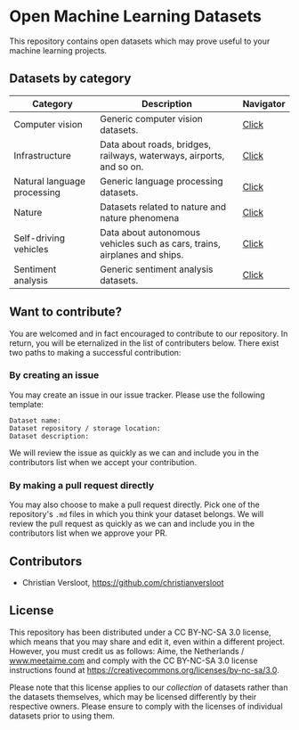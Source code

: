 # Open Machine Learning Datasets
This repository contains open datasets which may prove useful to your machine learning projects. 

## Datasets by category
| Category | Description | Navigator |
| -------- | ----------- | --- |
| Computer vision | Generic computer vision datasets. | [Click](https://github.com/meetaime/open-machine-learning-datasets/blob/master/datasets/COMPUTER_VISION.md)
| Infrastructure | Data about roads, bridges, railways, waterways, airports, and so on. | [Click](https://github.com/meetaime/open-machine-learning-datasets/blob/master/datasets/INFRASTRUCTURE.md)
| Natural language processing | Generic language processing datasets. | [Click](https://github.com/meetaime/open-machine-learning-datasets/blob/master/datasets/NATURAL_LANGUAGE_PROCESSING.md)
| Nature | Datasets related to nature and nature phenomena | [Click](https://github.com/meetaime/open-machine-learning-datasets/blob/master/datasets/NATURE.md)
| Self-driving vehicles | Data about autonomous vehicles such as cars, trains, airplanes and ships. |  [Click](https://github.com/meetaime/open-machine-learning-datasets/blob/master/datasets/SELF-DRIVING_VEHICLES.md)
| Sentiment analysis | Generic sentiment analysis datasets. | [Click](https://github.com/meetaime/open-machine-learning-datasets/blob/master/datasets/SENTIMENT_ANALYSIS.md)

## Want to contribute?
You are welcomed and in fact encouraged to contribute to our repository. In return, you will be eternalized in the list of contributers below. There exist two paths to making a successful contribution:

### By creating an issue
You may create an issue in our issue tracker. Please use the following template:

```
Dataset name:
Dataset repository / storage location:
Dataset description:
```

We will review the issue as quickly as we can and include you in the contributors list when we accept your contribution.

### By making a pull request directly
You may also choose to make a pull request directly. Pick one of the repository's `.md` files in which you think your dataset belongs. We will review the pull request as quickly as we can and include you in the contributors list when we approve your PR.

## Contributors
* Christian Versloot, https://github.com/christianversloot

## License
This repository has been distributed under a CC BY-NC-SA 3.0 license, which means that you may share and edit it, even within a different project. However, you must credit us as follows: Aime, the Netherlands / www.meetaime.com and comply with the CC BY-NC-SA 3.0 license instructions found at https://creativecommons.org/licenses/by-nc-sa/3.0. 

Please note that this license applies to our _collection_ of datasets rather than the datasets themselves, which may be licensed differently by their respective owners. Please ensure to comply with the licenses of individual datasets prior to using them.